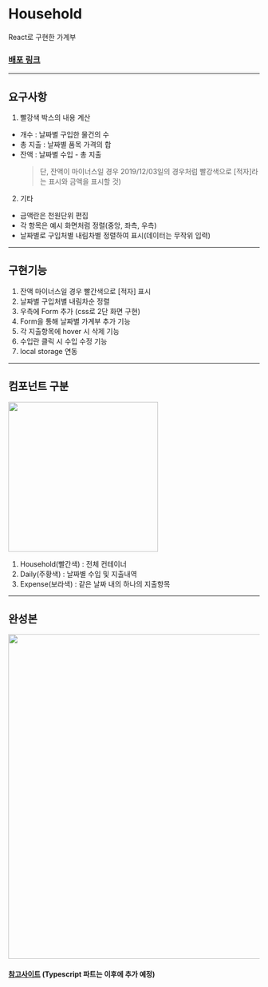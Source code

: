 # Household
React로 구현한 가계부 <br/>

### [배포 링크](https://yena-yun.github.io/household/)

---
## 요구사항
1. 빨강색 박스의 내용 계산
  * 개수 : 날짜별 구입한 물건의 수
  * 총 지출 : 날짜별 품목 가격의 합
  * 잔액 : 날짜별 수입 - 총 지출
    > 단, 잔액이 마이너스일 경우 2019/12/03일의 경우처럼 빨강색으로 [적자]라는 표시와 금액을 표시할 것)
2. 기타
  * 금액란은 천원단위 편집
  * 각 항목은 예시 화면처럼 정렬(중앙, 좌측, 우측)
  * 날짜별로 구입처별 내림차별 정렬하여 표시(데이터는 무작위 입력)<br/>
 
 
---
## 구현기능
1. 잔액 마이너스일 경우 빨간색으로 [적자] 표시
2. 날짜별 구입처별 내림차순 정렬
3. 우측에 Form 추가 (css로 2단 화면 구현)
4. Form을 통해 날짜별 가계부 추가 기능
5. 각 지출항목에 hover 시 삭제 기능
6. 수입란 클릭 시 수입 수정 기능
7. local storage 연동<br/>

---
## 컴포넌트 구분
<img src="https://i.esdrop.com/d/KwrGH1p1Zl/v5nSLzxOqX.png" width="300" height="auto"> <br/>
1. Household(빨간색) : 전체 컨테이너
2. Daily(주황색) : 날짜별 수입 및 지출내역
3. Expense(보라색) : 같은 날짜 내의 하나의 지출항목<br/>

---
## 완성본
<img src="https://user-images.githubusercontent.com/68722179/187891878-ceb5cc8d-b83b-48b3-8cdb-e5cc600fdb01.png" width="650" height="auto">


#### [참고사이트](https://chojonghoon.github.io/react/report/household/report-household/) (Typescript 파트는 이후에 추가 예정)
